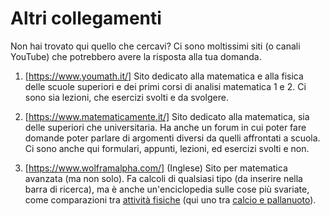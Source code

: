 # Altri collegamenti

Non hai trovato qui quello che cercavi? Ci sono moltissimi siti (o canali YouTube) che potrebbero avere la risposta alla tua domanda.

1. [https://www.youmath.it/]
   Sito dedicato alla matematica e alla fisica delle scuole superiori e dei primi corsi di analisi matematica 1 e 2. Ci sono sia lezioni, che esercizi svolti e da svolgere.

1. [https://www.matematicamente.it/]
   Sito dedicato alla matematica, sia delle superiori che universitaria. Ha anche un forum in cui poter fare domande poter parlare di argomenti diversi da quelli affrontati a scuola. Ci sono anche qui formulari, appunti, lezioni, ed esercizi svolti e non.

1. [https://www.wolframalpha.com/] (Inglese)
   Sito per matematica avanzata (ma non solo). Fa calcoli di qualsiasi tipo (da inserire nella barra di ricerca), ma è anche un'enciclopedia sulle cose più svariate, come comparazioni tra [attività fisiche](https://www.wolframalpha.com/examples/science-and-technology/health-and-medicine/physical-exercise/) (qui uno tra [calcio e pallanuoto](https://www.wolframalpha.com/input/?i=soccer+vs+water+polo&lk=3)).
